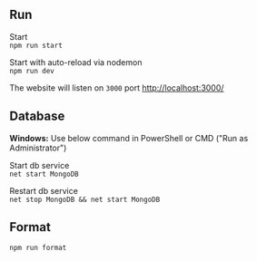## Run

Start
<br>`npm run start`

Start with auto-reload via nodemon
<br>`npm run dev`

The website will listen on `3000` port [http://localhost:3000/](http://localhost:3000/)

## Database

**Windows:**
Use below command in PowerShell or CMD ("Run as Administrator")

Start db service
<br>`net start MongoDB`

Restart db service
<br>`net stop MongoDB && net start MongoDB`

## Format
`npm run format`